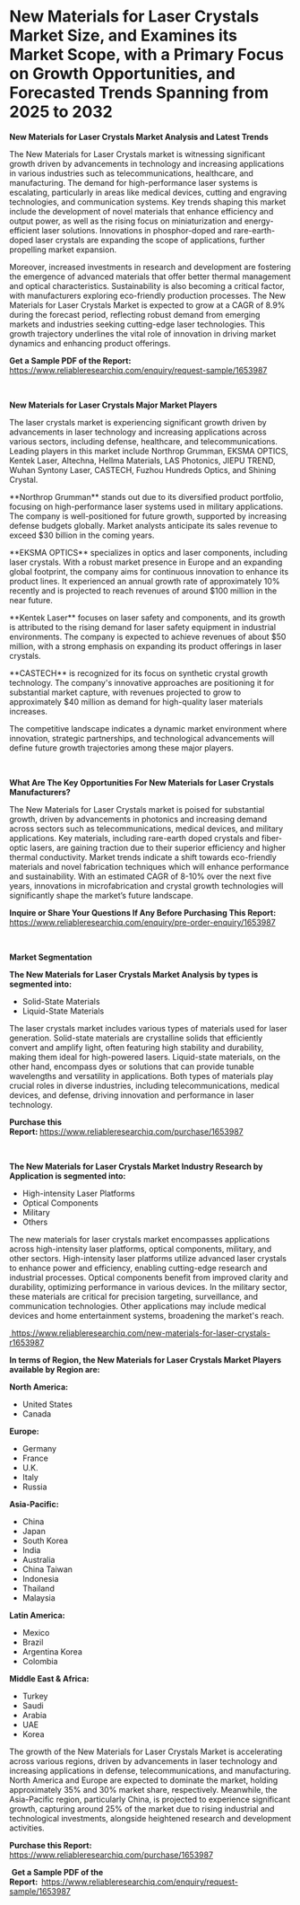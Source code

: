<p><h1>New Materials for Laser Crystals Market Size, and Examines its Market Scope, with a Primary Focus on Growth Opportunities, and Forecasted Trends Spanning from 2025 to 2032</h1></p><p><strong>New Materials for Laser Crystals Market Analysis and Latest Trends</strong></p>
<p><p>The New Materials for Laser Crystals market is witnessing significant growth driven by advancements in technology and increasing applications in various industries such as telecommunications, healthcare, and manufacturing. The demand for high-performance laser systems is escalating, particularly in areas like medical devices, cutting and engraving technologies, and communication systems. Key trends shaping this market include the development of novel materials that enhance efficiency and output power, as well as the rising focus on miniaturization and energy-efficient laser solutions. Innovations in phosphor-doped and rare-earth-doped laser crystals are expanding the scope of applications, further propelling market expansion. </p><p>Moreover, increased investments in research and development are fostering the emergence of advanced materials that offer better thermal management and optical characteristics. Sustainability is also becoming a critical factor, with manufacturers exploring eco-friendly production processes. The New Materials for Laser Crystals Market is expected to grow at a CAGR of 8.9% during the forecast period, reflecting robust demand from emerging markets and industries seeking cutting-edge laser technologies. This growth trajectory underlines the vital role of innovation in driving market dynamics and enhancing product offerings.</p></p>
<p><strong>Get a Sample PDF of the Report:&nbsp;</strong> <a href="https://www.reliableresearchiq.com/enquiry/request-sample/1653987?utm_campaign=3457&utm_medium=2&utm_source=Github&utm_content=ia&utm_term=18042025&utm_id=new-materials-for-laser-crystals">https://www.reliableresearchiq.com/enquiry/request-sample/1653987</a></p>
<p>&nbsp;</p>
<p><strong>New Materials for Laser Crystals Major Market Players</strong></p>
<p><p>The laser crystals market is experiencing significant growth driven by advancements in laser technology and increasing applications across various sectors, including defense, healthcare, and telecommunications. Leading players in this market include Northrop Grumman, EKSMA OPTICS, Kentek Laser, Altechna, Hellma Materials, LAS Photonics, JIEPU TREND, Wuhan Syntony Laser, CASTECH, Fuzhou Hundreds Optics, and Shining Crystal.</p><p>**Northrop Grumman** stands out due to its diversified product portfolio, focusing on high-performance laser systems used in military applications. The company is well-positioned for future growth, supported by increasing defense budgets globally. Market analysts anticipate its sales revenue to exceed $30 billion in the coming years.</p><p>**EKSMA OPTICS** specializes in optics and laser components, including laser crystals. With a robust market presence in Europe and an expanding global footprint, the company aims for continuous innovation to enhance its product lines. It experienced an annual growth rate of approximately 10% recently and is projected to reach revenues of around $100 million in the near future.</p><p>**Kentek Laser** focuses on laser safety and components, and its growth is attributed to the rising demand for laser safety equipment in industrial environments. The company is expected to achieve revenues of about $50 million, with a strong emphasis on expanding its product offerings in laser crystals.</p><p>**CASTECH** is recognized for its focus on synthetic crystal growth technology. The company's innovative approaches are positioning it for substantial market capture, with revenues projected to grow to approximately $40 million as demand for high-quality laser materials increases.</p><p>The competitive landscape indicates a dynamic market environment where innovation, strategic partnerships, and technological advancements will define future growth trajectories among these major players.</p></p>
<p>&nbsp;</p>
<p><strong>What Are The Key Opportunities For New Materials for Laser Crystals Manufacturers?</strong></p>
<p><p>The New Materials for Laser Crystals market is poised for substantial growth, driven by advancements in photonics and increasing demand across sectors such as telecommunications, medical devices, and military applications. Key materials, including rare-earth doped crystals and fiber-optic lasers, are gaining traction due to their superior efficiency and higher thermal conductivity. Market trends indicate a shift towards eco-friendly materials and novel fabrication techniques which will enhance performance and sustainability. With an estimated CAGR of 8-10% over the next five years, innovations in microfabrication and crystal growth technologies will significantly shape the market’s future landscape.</p></p>
<p><strong>Inquire or Share Your Questions If Any Before Purchasing This Report:</strong> <a href="https://www.reliableresearchiq.com/enquiry/pre-order-enquiry/1653987?utm_campaign=3457&utm_medium=2&utm_source=Github&utm_content=ia&utm_term=18042025&utm_id=new-materials-for-laser-crystals">https://www.reliableresearchiq.com/enquiry/pre-order-enquiry/1653987</a></p>
<p>&nbsp;</p>
<p><strong>Market Segmentation</strong></p>
<p><strong>The New Materials for Laser Crystals Market Analysis by types is segmented into:</strong></p>
<p><ul><li>Solid-State Materials</li><li>Liquid-State Materials</li></ul></p>
<p><p>The laser crystals market includes various types of materials used for laser generation. Solid-state materials are crystalline solids that efficiently convert and amplify light, often featuring high stability and durability, making them ideal for high-powered lasers. Liquid-state materials, on the other hand, encompass dyes or solutions that can provide tunable wavelengths and versatility in applications. Both types of materials play crucial roles in diverse industries, including telecommunications, medical devices, and defense, driving innovation and performance in laser technology.</p></p>
<p><strong>Purchase this Report:&nbsp;</strong><a href="https://www.reliableresearchiq.com/purchase/1653987?utm_campaign=3457&utm_medium=2&utm_source=Github&utm_content=ia&utm_term=18042025&utm_id=new-materials-for-laser-crystals">https://www.reliableresearchiq.com/purchase/1653987</a></p>
<p>&nbsp;</p>
<p><strong>The New Materials for Laser Crystals Market Industry Research by Application is segmented into:</strong></p>
<p><ul><li>High-intensity Laser Platforms</li><li>Optical Components</li><li>Military</li><li>Others</li></ul></p>
<p><p>The new materials for laser crystals market encompasses applications across high-intensity laser platforms, optical components, military, and other sectors. High-intensity laser platforms utilize advanced laser crystals to enhance power and efficiency, enabling cutting-edge research and industrial processes. Optical components benefit from improved clarity and durability, optimizing performance in various devices. In the military sector, these materials are critical for precision targeting, surveillance, and communication technologies. Other applications may include medical devices and home entertainment systems, broadening the market's reach.</p></p>
<p><a href="https://www.reliableresearchiq.com/new-materials-for-laser-crystals-r1653987?utm_campaign=3457&utm_medium=2&utm_source=Github&utm_content=ia&utm_term=18042025&utm_id=new-materials-for-laser-crystals">&nbsp;https://www.reliableresearchiq.com/new-materials-for-laser-crystals-r1653987</a></p>
<p><strong>In terms of Region, the New Materials for Laser Crystals Market Players available by Region are:</strong></p>
<p>
    <p> <strong> North America: </strong>
        <ul>
            <li>United States</li>
            <li>Canada</li>
        </ul>
        </p> 
    <p> <strong> Europe: </strong>
        <ul>
            <li>Germany</li>
            <li>France</li>
            <li>U.K.</li>
            <li>Italy</li>
            <li>Russia</li>
        </ul>
        </p> 
    <p> <strong> Asia-Pacific: </strong>
        <ul>
            <li>China</li>
            <li>Japan</li>
            <li>South Korea</li>
            <li>India</li>
            <li>Australia</li>
            <li>China Taiwan</li>
            <li>Indonesia</li>
            <li>Thailand</li>
            <li>Malaysia</li>
        </ul>
        </p> 
    <p> <strong> Latin America: </strong>
        <ul>
            <li>Mexico</li>
            <li>Brazil</li>
            <li>Argentina Korea</li>
            <li>Colombia</li>
        </ul>
        </p> 
    <p> <strong> Middle East & Africa: </strong>
        <ul>
            <li>Turkey</li>
            <li>Saudi</li>
            <li>Arabia</li>
            <li>UAE</li>
            <li>Korea</li>
        </ul>
    </p>
    </p>
<p><p>The growth of the New Materials for Laser Crystals Market is accelerating across various regions, driven by advancements in laser technology and increasing applications in defense, telecommunications, and manufacturing. North America and Europe are expected to dominate the market, holding approximately 35% and 30% market share, respectively. Meanwhile, the Asia-Pacific region, particularly China, is projected to experience significant growth, capturing around 25% of the market due to rising industrial and technological investments, alongside heightened research and development activities.</p></p>
<p><strong>Purchase this Report: </strong><a href="https://www.reliableresearchiq.com/purchase/1653987?utm_campaign=3457&utm_medium=2&utm_source=Github&utm_content=ia&utm_term=18042025&utm_id=new-materials-for-laser-crystals">https://www.reliableresearchiq.com/purchase/1653987</a></p>
<p>&nbsp;<strong>Get a Sample PDF of the Report:&nbsp;&nbsp;</strong><a href="https://www.reliableresearchiq.com/enquiry/request-sample/1653987?utm_campaign=3457&utm_medium=2&utm_source=Github&utm_content=ia&utm_term=18042025&utm_id=new-materials-for-laser-crystals">https://www.reliableresearchiq.com/enquiry/request-sample/1653987</a></p>
<p><strong></strong></p>
<p><p></p><p></p><p></p></p>